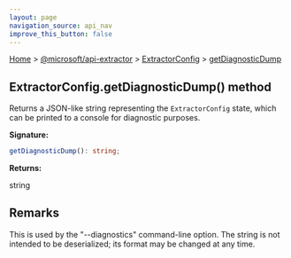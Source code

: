 ```yaml
---
layout: page
navigation_source: api_nav
improve_this_button: false
---
```



[Home](./index.md) &gt; [@microsoft/api-extractor](./api-extractor.md) &gt; [ExtractorConfig](./api-extractor.extractorconfig.md) &gt; [getDiagnosticDump](./api-extractor.extractorconfig.getdiagnosticdump.md)

## ExtractorConfig.getDiagnosticDump() method

Returns a JSON-like string representing the `ExtractorConfig` state, which can be printed to a console for diagnostic purposes.

<b>Signature:</b>

```typescript
getDiagnosticDump(): string;
```
<b>Returns:</b>

string

## Remarks

This is used by the "--diagnostics" command-line option. The string is not intended to be deserialized; its format may be changed at any time.
